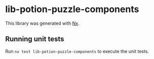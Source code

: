 # lib-potion-puzzle-components

This library was generated with [Nx](https://nx.dev).

## Running unit tests

Run `nx test lib-potion-puzzle-components` to execute the unit tests.
